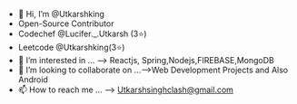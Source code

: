 - 👋 Hi, I’m @Utkarshking
- Open-Source Contributor
- Codechef @Lucifer._.Utkarsh (3⭐)
- Leetcode @Utkarshking(3⭐)
- 👀 I’m interested in ... --> Reactjs, Spring,Nodejs,FIREBASE,MongoDB
- 💞️ I’m looking to collaborate on ...-->Web Development Projects and Also Android 
- 📫 How to reach me ... --> Utkarshsinghclash@gmail.com

<!---
Utkarshking/Utkarshking is a ✨ special ✨ repository because its `README.md` (this file) appears on your GitHub profile.
You can click the Preview link to take a look at your changes.
--->
